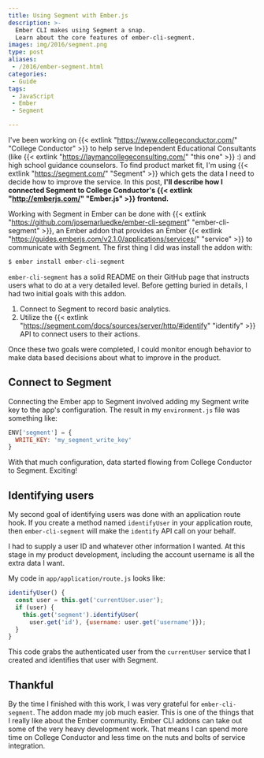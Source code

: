 ```yaml
---
title: Using Segment with Ember.js
description: >-
  Ember CLI makes using Segment a snap.
  Learn about the core features of ember-cli-segment.
images: img/2016/segment.png
type: post
aliases:
 - /2016/ember-segment.html
categories:
 - Guide
tags:
 - JavaScript
 - Ember
 - Segment

---
```

I've been working on
{{< extlink "https://www.collegeconductor.com/" "College Conductor" >}}
to help serve Independent Educational Consultants
(like {{< extlink "https://laymancollegeconsulting.com/" "this one" >}} :)
and high school guidance counselors.
To find product market fit,
I'm using {{< extlink "https://segment.com/" "Segment" >}}
which gets the data I need
to decide how to improve the service.
In this post,
**I'll describe how I connected Segment
to College Conductor's
{{< extlink "http://emberjs.com/" "Ember.js" >}} frontend.**

Working with Segment in Ember can be done with
{{< extlink "https://github.com/josemarluedke/ember-cli-segment" "ember-cli-segment" >}},
an Ember addon that provides an Ember
{{< extlink "https://guides.emberjs.com/v2.1.0/applications/services/" "service" >}}
to communicate with Segment.
The first thing I did was install the addon with:

```bash
$ ember install ember-cli-segment
```

`ember-cli-segment` has a solid README on their GitHub page
that instructs users what to do at a very detailed level.
Before getting buried in details,
I had two initial goals with this addon.

1. Connect to Segment to record basic analytics.
2. Utilize the {{< extlink "https://segment.com/docs/sources/server/http/#identify" "identify" >}}
   API to connect users to their actions.

Once these two goals were completed,
I could monitor enough behavior
to make data based decisions
about what to improve
in the product.

## Connect to Segment

Connecting the Ember app to Segment involved adding my Segment write key
to the app's configuration. The result
in my `environment.js` file
was something like:

```javascript
ENV['segment'] = {
  WRITE_KEY: 'my_segment_write_key'
}
```

With that much configuration,
data started flowing from College Conductor to Segment.
Exciting!

## Identifying users

My second goal of identifying users
was done with an application route hook.
If you create a method named `identifyUser`
in your application route,
then `ember-cli-segment` will make the `identify` API call
on your behalf.

I had to supply a user ID
and whatever other information I wanted.
At this stage in my product development,
including the account username
is all the extra data I want.

My code in `app/application/route.js` looks like:

```javascript
identifyUser() {
  const user = this.get('currentUser.user');
  if (user) {
    this.get('segment').identifyUser(
      user.get('id'), {username: user.get('username')});
  }
}
```

This code grabs the authenticated user
from the `currentUser` service
that I created
and identifies that user with Segment.

## Thankful

By the time I finished
with this work,
I was very grateful for `ember-cli-segment`.
The addon made my job much easier.
This is one of the things that I really like
about the Ember community.
Ember CLI addons can take out some
of the very heavy development work.
That means I can spend more time
on College Conductor
and less time on the nuts and bolts
of service integration.
